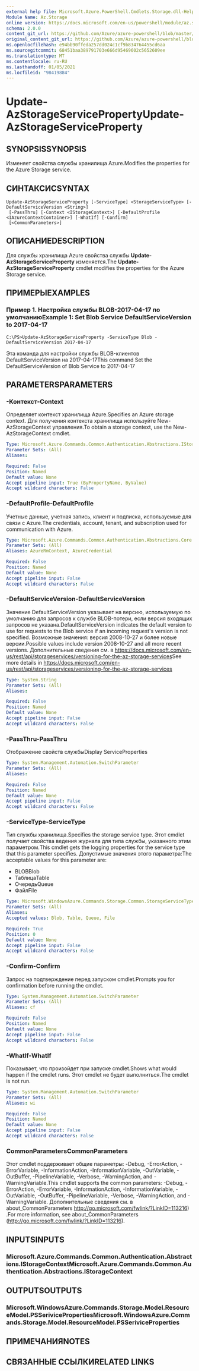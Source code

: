 ```yaml
---
external help file: Microsoft.Azure.PowerShell.Cmdlets.Storage.dll-Help.xml
Module Name: Az.Storage
online version: https://docs.microsoft.com/en-us/powershell/module/az.storage/update-azstorageserviceproperty
schema: 2.0.0
content_git_url: https://github.com/Azure/azure-powershell/blob/master/src/Storage/Storage.Management/help/Update-AzStorageServiceProperty.md
original_content_git_url: https://github.com/Azure/azure-powershell/blob/master/src/Storage/Storage.Management/help/Update-AzStorageServiceProperty.md
ms.openlocfilehash: e94bb90ffeda257dd024c1cf9b834764455cd6aa
ms.sourcegitcommit: 68451baa389791703e666d95469602c5652609ee
ms.translationtype: MT
ms.contentlocale: ru-RU
ms.lasthandoff: 01/05/2021
ms.locfileid: "98419884"
---
```

# <span data-ttu-id="55689-101">Update-AzStorageServiceProperty</span><span class="sxs-lookup"><span data-stu-id="55689-101">Update-AzStorageServiceProperty</span></span>

## <span data-ttu-id="55689-102">SYNOPSIS</span><span class="sxs-lookup"><span data-stu-id="55689-102">SYNOPSIS</span></span>
<span data-ttu-id="55689-103">Изменяет свойства службы хранилища Azure.</span><span class="sxs-lookup"><span data-stu-id="55689-103">Modifies the properties for the Azure Storage service.</span></span>

## <span data-ttu-id="55689-104">СИНТАКСИС</span><span class="sxs-lookup"><span data-stu-id="55689-104">SYNTAX</span></span>

```
Update-AzStorageServiceProperty [-ServiceType] <StorageServiceType> [-DefaultServiceVersion <String>]
 [-PassThru] [-Context <IStorageContext>] [-DefaultProfile <IAzureContextContainer>] [-WhatIf] [-Confirm]
 [<CommonParameters>]
```

## <span data-ttu-id="55689-105">ОПИСАНИЕ</span><span class="sxs-lookup"><span data-stu-id="55689-105">DESCRIPTION</span></span>
<span data-ttu-id="55689-106">Для службы хранилища Azure свойства службы **Update-AzStorageServiceProperty** изменяется.</span><span class="sxs-lookup"><span data-stu-id="55689-106">The **Update-AzStorageServiceProperty** cmdlet modifies the properties for the Azure Storage service.</span></span>

## <span data-ttu-id="55689-107">ПРИМЕРЫ</span><span class="sxs-lookup"><span data-stu-id="55689-107">EXAMPLES</span></span>

### <span data-ttu-id="55689-108">Пример 1. Настройка службы BLOB-2017-04-17 по умолчанию</span><span class="sxs-lookup"><span data-stu-id="55689-108">Example 1: Set Blob Service DefaultServiceVersion to 2017-04-17</span></span>
```
C:\PS>Update-AzStorageServiceProperty -ServiceType Blob -DefaultServiceVersion 2017-04-17
```

<span data-ttu-id="55689-109">Эта команда для настройки службы BLOB-клиентов DefaultServiceVersion на 2017-04-17</span><span class="sxs-lookup"><span data-stu-id="55689-109">This command Set the DefaultServiceVersion of Blob Service to 2017-04-17</span></span>

## <span data-ttu-id="55689-110">PARAMETERS</span><span class="sxs-lookup"><span data-stu-id="55689-110">PARAMETERS</span></span>

### <span data-ttu-id="55689-111">-Контекст</span><span class="sxs-lookup"><span data-stu-id="55689-111">-Context</span></span>
<span data-ttu-id="55689-112">Определяет контекст хранилища Azure.</span><span class="sxs-lookup"><span data-stu-id="55689-112">Specifies an Azure storage context.</span></span>
<span data-ttu-id="55689-113">Для получения контекста хранилища используйте New-AzStorageContext управления.</span><span class="sxs-lookup"><span data-stu-id="55689-113">To obtain a storage context, use the New-AzStorageContext cmdlet.</span></span>

```yaml
Type: Microsoft.Azure.Commands.Common.Authentication.Abstractions.IStorageContext
Parameter Sets: (All)
Aliases:

Required: False
Position: Named
Default value: None
Accept pipeline input: True (ByPropertyName, ByValue)
Accept wildcard characters: False
```

### <span data-ttu-id="55689-114">-DefaultProfile</span><span class="sxs-lookup"><span data-stu-id="55689-114">-DefaultProfile</span></span>
<span data-ttu-id="55689-115">Учетные данные, учетная запись, клиент и подписка, используемые для связи с Azure.</span><span class="sxs-lookup"><span data-stu-id="55689-115">The credentials, account, tenant, and subscription used for communication with Azure.</span></span>

```yaml
Type: Microsoft.Azure.Commands.Common.Authentication.Abstractions.Core.IAzureContextContainer
Parameter Sets: (All)
Aliases: AzureRmContext, AzureCredential

Required: False
Position: Named
Default value: None
Accept pipeline input: False
Accept wildcard characters: False
```

### <span data-ttu-id="55689-116">-DefaultServiceVersion</span><span class="sxs-lookup"><span data-stu-id="55689-116">-DefaultServiceVersion</span></span>
<span data-ttu-id="55689-117">Значение DefaultServiceVersion указывает на версию, используемую по умолчанию для запросов к службе BLOB-потери, если версия входящих запросов не указана.</span><span class="sxs-lookup"><span data-stu-id="55689-117">DefaultServiceVersion indicates the default version to use for requests to the Blob service if an incoming request's version is not specified.</span></span> <span data-ttu-id="55689-118">Возможные значения: версия 2008-10-27 и более новые версии.</span><span class="sxs-lookup"><span data-stu-id="55689-118">Possible values include version 2008-10-27 and all more recent versions.</span></span> <span data-ttu-id="55689-119">Дополнительные сведения см. в https://docs.microsoft.com/en-us/rest/api/storageservices/versioning-for-the-az-storage-services</span><span class="sxs-lookup"><span data-stu-id="55689-119">See more details in https://docs.microsoft.com/en-us/rest/api/storageservices/versioning-for-the-az-storage-services</span></span>

```yaml
Type: System.String
Parameter Sets: (All)
Aliases:

Required: False
Position: Named
Default value: None
Accept pipeline input: False
Accept wildcard characters: False
```

### <span data-ttu-id="55689-120">-PassThru</span><span class="sxs-lookup"><span data-stu-id="55689-120">-PassThru</span></span>
<span data-ttu-id="55689-121">Отображение свойств службы</span><span class="sxs-lookup"><span data-stu-id="55689-121">Display ServiceProperties</span></span>

```yaml
Type: System.Management.Automation.SwitchParameter
Parameter Sets: (All)
Aliases:

Required: False
Position: Named
Default value: None
Accept pipeline input: False
Accept wildcard characters: False
```

### <span data-ttu-id="55689-122">-ServiceType</span><span class="sxs-lookup"><span data-stu-id="55689-122">-ServiceType</span></span>
<span data-ttu-id="55689-123">Тип службы хранилища.</span><span class="sxs-lookup"><span data-stu-id="55689-123">Specifies the storage service type.</span></span>
<span data-ttu-id="55689-124">Этот cmdlet получает свойства ведения журнала для типа службы, указанного этим параметром.</span><span class="sxs-lookup"><span data-stu-id="55689-124">This cmdlet gets the logging properties for the service type that this parameter specifies.</span></span>
<span data-ttu-id="55689-125">Допустимые значения этого параметра:</span><span class="sxs-lookup"><span data-stu-id="55689-125">The acceptable values for this parameter are:</span></span>
- <span data-ttu-id="55689-126">BLOB</span><span class="sxs-lookup"><span data-stu-id="55689-126">Blob</span></span> 
- <span data-ttu-id="55689-127">Таблица</span><span class="sxs-lookup"><span data-stu-id="55689-127">Table</span></span>
- <span data-ttu-id="55689-128">Очередь</span><span class="sxs-lookup"><span data-stu-id="55689-128">Queue</span></span>
- <span data-ttu-id="55689-129">Файл</span><span class="sxs-lookup"><span data-stu-id="55689-129">File</span></span>

```yaml
Type: Microsoft.WindowsAzure.Commands.Storage.Common.StorageServiceType
Parameter Sets: (All)
Aliases:
Accepted values: Blob, Table, Queue, File

Required: True
Position: 0
Default value: None
Accept pipeline input: False
Accept wildcard characters: False
```

### <span data-ttu-id="55689-130">-Confirm</span><span class="sxs-lookup"><span data-stu-id="55689-130">-Confirm</span></span>
<span data-ttu-id="55689-131">Запрос на подтверждение перед запуском cmdlet.</span><span class="sxs-lookup"><span data-stu-id="55689-131">Prompts you for confirmation before running the cmdlet.</span></span>

```yaml
Type: System.Management.Automation.SwitchParameter
Parameter Sets: (All)
Aliases: cf

Required: False
Position: Named
Default value: None
Accept pipeline input: False
Accept wildcard characters: False
```

### <span data-ttu-id="55689-132">-WhatIf</span><span class="sxs-lookup"><span data-stu-id="55689-132">-WhatIf</span></span>
<span data-ttu-id="55689-133">Показывает, что произойдет при запуске cmdlet.</span><span class="sxs-lookup"><span data-stu-id="55689-133">Shows what would happen if the cmdlet runs.</span></span> <span data-ttu-id="55689-134">Этот cmdlet не будет выполниться.</span><span class="sxs-lookup"><span data-stu-id="55689-134">The cmdlet is not run.</span></span>

```yaml
Type: System.Management.Automation.SwitchParameter
Parameter Sets: (All)
Aliases: wi

Required: False
Position: Named
Default value: None
Accept pipeline input: False
Accept wildcard characters: False
```

### <span data-ttu-id="55689-135">CommonParameters</span><span class="sxs-lookup"><span data-stu-id="55689-135">CommonParameters</span></span>
<span data-ttu-id="55689-136">Этот cmdlet поддерживает общие параметры: -Debug, -ErrorAction, -ErrorVariable, -InformationAction, -InformationVariable, -OutVariable, -OutBuffer, -PipelineVariable, -Verbose, -WarningAction, and -WarningVariable.</span><span class="sxs-lookup"><span data-stu-id="55689-136">This cmdlet supports the common parameters: -Debug, -ErrorAction, -ErrorVariable, -InformationAction, -InformationVariable, -OutVariable, -OutBuffer, -PipelineVariable, -Verbose, -WarningAction, and -WarningVariable.</span></span> <span data-ttu-id="55689-137">Дополнительные сведения см. в about_CommonParameters http://go.microsoft.com/fwlink/?LinkID=113216) .</span><span class="sxs-lookup"><span data-stu-id="55689-137">For more information, see about_CommonParameters (http://go.microsoft.com/fwlink/?LinkID=113216).</span></span>

## <span data-ttu-id="55689-138">INPUTS</span><span class="sxs-lookup"><span data-stu-id="55689-138">INPUTS</span></span>

### <span data-ttu-id="55689-139">Microsoft.Azure.Commands.Common.Authentication.Abstractions.IStorageContext</span><span class="sxs-lookup"><span data-stu-id="55689-139">Microsoft.Azure.Commands.Common.Authentication.Abstractions.IStorageContext</span></span>

## <span data-ttu-id="55689-140">OUTPUTS</span><span class="sxs-lookup"><span data-stu-id="55689-140">OUTPUTS</span></span>

### <span data-ttu-id="55689-141">Microsoft.WindowsAzure.Commands.Storage.Model.ResourceModel.PSSeriviceProperties</span><span class="sxs-lookup"><span data-stu-id="55689-141">Microsoft.WindowsAzure.Commands.Storage.Model.ResourceModel.PSSeriviceProperties</span></span>

## <span data-ttu-id="55689-142">ПРИМЕЧАНИЯ</span><span class="sxs-lookup"><span data-stu-id="55689-142">NOTES</span></span>

## <span data-ttu-id="55689-143">СВЯЗАННЫЕ ССЫЛКИ</span><span class="sxs-lookup"><span data-stu-id="55689-143">RELATED LINKS</span></span>
